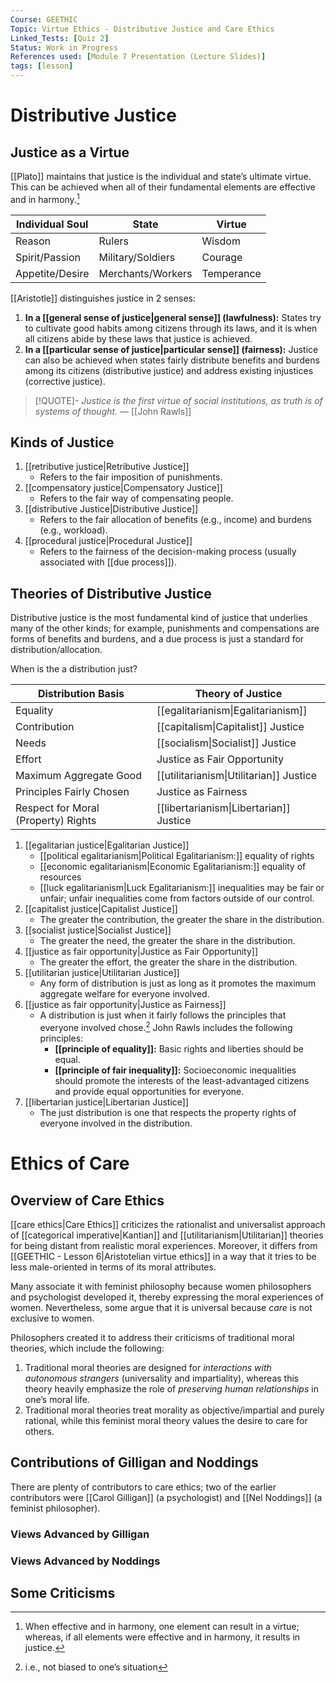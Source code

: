```yaml
---
Course: GEETHIC
Topic: Virtue Ethics - Distributive Justice and Care Ethics
Linked_Tests: [Quiz 2]
Status: Work in Progress
References used: [Module 7 Presentation (Lecture Slides)]
tags: [lesson]
---
```


# Distributive Justice

## Justice as a Virtue

[[Plato]] maintains that justice is the individual and state’s ultimate virtue. This can be achieved when all of their fundamental elements are effective and in harmony.[^harmony]

| Individual Soul | State             | Virtue     |
| --------------- | ----------------- | ---------- |
| Reason          | Rulers            | Wisdom     |
| Spirit/Passion  | Military/Soldiers | Courage    |
| Appetite/Desire | Merchants/Workers | Temperance |

[[Aristotle]] distinguishes justice in 2 senses:

1. **In a [[general sense of justice|general sense]] (lawfulness):** States try to cultivate good habits among citizens through its laws, and it is when all citizens abide by these laws that justice is achieved.
2. **In a [[particular sense of justice|particular sense]] (fairness):** Justice can also be achieved when states fairly distribute benefits and burdens among its citizens (distributive justice) and address existing injustices (corrective justice).

> [!QUOTE]-
> *Justice is the first virtue of social institutions, as truth is of systems of thought.*
> — [[John Rawls]]

## Kinds of Justice

1. [[retributive justice|Retributive Justice]]
	- Refers to the fair imposition of punishments.
2. [[compensatory justice|Compensatory Justice]]
	- Refers to the fair way of compensating people.
3. [[distributive Justice|Distributive Justice]]
	- Refers to the fair allocation of benefits (e.g., income) and burdens (e.g., workload).
4. [[procedural justice|Procedural Justice]]
	- Refers to the fairness of the decision-making process (usually associated with [[due process]]).

## Theories of Distributive Justice

Distributive justice is the most fundamental kind of justice that underlies many of the other kinds; for example, punishments and compensations are forms of benefits and burdens, and a due process is just a standard for distribution/allocation.

When is the a distribution just?

| Distribution Basis                  | Theory of Justice                       |
| ----------------------------------- | --------------------------------------- |
| Equality                            | [[egalitarianism\|Egalitarianism]]      |
| Contribution                        | [[capitalism\|Capitalist]] Justice      |
| Needs                               | [[socialism\|Socialist]] Justice        |
| Effort                              | Justice as Fair Opportunity             |
| Maximum Aggregate Good              | [[utilitarianism\|Utilitarian]] Justice |
| Principles Fairly Chosen            | Justice as Fairness                     |
| Respect for Moral (Property) Rights | [[libertarianism\|Libertarian]] Justice |

1. [[egalitarian justice|Egalitarian Justice]]
	- [[political egalitarianism|Political Egalitarianism:]] equality of rights
	- [[economic egalitarianism|Economic Egalitarianism:]] equality of resources
	- [[luck egalitarianism|Luck Egalitarianism:]] inequalities may be fair or unfair; unfair inequalities come from factors outside of our control.
2. [[capitalist justice|Capitalist Justice]]
	- The greater the contribution, the greater the share in the distribution.
3. [[socialist justice|Socialist Justice]]
	- The greater the need, the greater the share in the distribution.
4. [[justice as fair opportunity|Justice as Fair Opportunity]]
	- The greater the effort, the greater the share in the distribution.
5. [[utilitarian justice|Utilitarian Justice]]
	- Any form of distribution is just as long as it promotes the maximum aggregate welfare for everyone involved.
6. [[justice as fair opportunity|Justice as Fairness]]
	- A distribution is just when it fairly follows the principles that everyone involved chose.[^fairness] John Rawls includes the following principles:
		- **[[principle of equality]]:** Basic rights and liberties should be equal.
		- **[[principle of fair inequality]]:** Socioeconomic inequalities should promote the interests of the least-advantaged citizens and provide equal opportunities for everyone.
7. [[libertarian justice|Libertarian Justice]]
	- The just distribution is one that respects the property rights of everyone involved in the distribution.

# Ethics of Care

## Overview of Care Ethics

[[care ethics|Care Ethics]] criticizes the rationalist and universalist approach of [[categorical imperative|Kantian]] and [[utilitarianism|Utilitarian]] theories for being distant from realistic moral experiences. Moreover, it differs from [[GEETHIC - Lesson 6|Aristotelian virtue ethics]] in a way that it tries to be less male-oriented in terms of its moral attributes.

Many associate it with feminist philosophy because women philosophers and psychologist developed it, thereby expressing the moral experiences of women. Nevertheless, some argue that it is universal because *care* is not exclusive to women.

Philosophers created it to address their criticisms of traditional moral theories, which include the following:

1. Traditional moral theories are designed for *interactions with autonomous strangers* (universality and impartiality), whereas this theory heavily emphasize the role of *preserving human relationships* in one’s moral life.
2. Traditional moral theories treat morality as objective/impartial and purely rational, while this feminist moral theory values the desire to care for others.

## Contributions of Gilligan and Noddings

There are plenty of contributors to care ethics; two of the earlier contributors were [[Carol Gilligan]] (a psychologist) and [[Nel Noddings]] (a feminist philosopher).

### Views Advanced by Gilligan

### Views Advanced by Noddings

## Some Criticisms

[^harmony]: When effective and in harmony, one element can result in a virtue; whereas, if all elements were effective and in harmony, it results in justice.
[^fairness]: i.e., not biased to one’s situation
